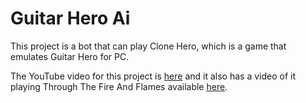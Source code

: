 # Guitar Hero Ai

This project is a bot that can play Clone Hero, which is a game that emulates Guitar Hero for PC.

The YouTube video for this project is [here](https://www.youtube.com/watch?v=s01cpIl9gaA) and it also has a video of it playing Through The Fire And Flames available [here](https://www.youtube.com/watch?v=aFh2n7a4SoM).
